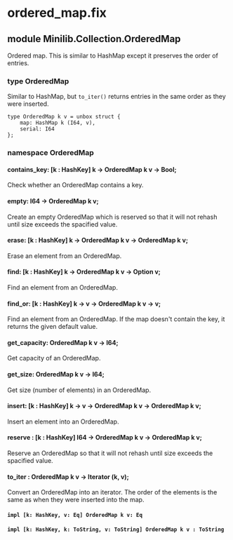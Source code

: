 # ordered_map.fix

## module Minilib.Collection.OrderedMap

Ordered map.
This is similar to HashMap except it preserves the order of entries.

### type OrderedMap

Similar to HashMap, but `to_iter()` returns entries in the same order as they were inserted.

```
type OrderedMap k v = unbox struct {
    map: HashMap k (I64, v),
    serial: I64
};
```
### namespace OrderedMap

#### contains_key: [k : HashKey] k -> OrderedMap k v -> Bool;

Check whether an OrderedMap contains a key.

#### empty: I64 -> OrderedMap k v;

Create an empty OrderedMap which is reserved so that it will not rehash until size exceeds the spacified value.

#### erase: [k : HashKey] k -> OrderedMap k v -> OrderedMap k v;

Erase an element from an OrderedMap.

#### find: [k : HashKey] k -> OrderedMap k v -> Option v;

Find an element from an OrderedMap.

#### find_or: [k : HashKey] k -> v -> OrderedMap k v -> v;

Find an element from an OrderedMap. If the map doesn't contain the key, it returns the given default value.

#### get_capacity: OrderedMap k v -> I64;

Get capacity of an OrderedMap.

#### get_size: OrderedMap k v -> I64;

Get size (number of elements) in an OrderedMap.

#### insert: [k : HashKey] k -> v -> OrderedMap k v -> OrderedMap k v;

Insert an element into an OrderedMap.

#### reserve : [k : HashKey] I64 -> OrderedMap k v -> OrderedMap k v;

Reserve an OrderedMap so that it will not rehash until size exceeds the spacified value.

#### to_iter : OrderedMap k v -> Iterator (k, v);

Convert an OrderedMap into an iterator. The order of the elements is the same as
when they were inserted into the map.

#### `impl [k: HashKey, v: Eq] OrderedMap k v: Eq`

#### `impl [k: HashKey, k: ToString, v: ToString] OrderedMap k v : ToString`

